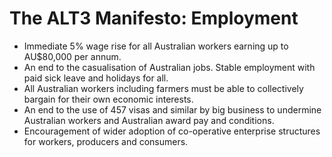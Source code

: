 # The ALT3 Manifesto: Employment

* Immediate 5% wage rise for all Australian workers earning up to AU$80,000 per annum.
* An end to the casualisation of Australian jobs. Stable employment with paid sick leave and holidays for all.
* All Australian workers including farmers must be able to collectively bargain for their own economic interests.
* An end to the use of 457 visas and similar by big business to undermine Australian workers and Australian award pay and conditions.
* Encouragement of wider adoption of co-operative enterprise structures for workers, producers and consumers.
